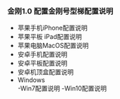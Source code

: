 ### 金刚1.0 配置金刚号型梯配置说明
- 苹果手机iPhone配置说明
- 苹果平板 iPad配置说明
- 苹果电脑MacOS配置说明
- 安卓手机配置说明
- 安卓平板配置说明
- 安卓机顶盒配置说明
- Windows<br>
  -Win7配置说明
  -Win10配置说明
